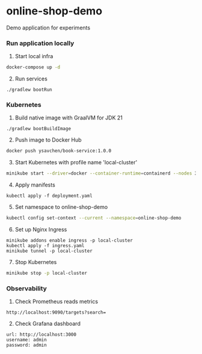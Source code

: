 # online-shop-demo

Demo application for experiments

### Run application locally
1. Start local infra
```bash
docker-compose up -d
```
2. Run services
```
./gradlew bootRun
```

### Kubernetes
1. Build native image with GraalVM for JDK 21
```
./gradlew bootBuildImage
```
2. Push image to Docker Hub
```bash
docker push ysavchen/book-service:1.0.0
```
3. Start Kubernetes with profile name 'local-cluster'
```bash
minikube start --driver=docker --container-runtime=containerd --nodes 3 -p local-cluster
```
4. Apply manifests
```
kubectl apply -f deployment.yaml
```
5. Set namespace to online-shop-demo
```bash
kubectl config set-context --current --namespace=online-shop-demo
```
6. Set up Nginx Ingress
```
minikube addons enable ingress -p local-cluster
kubectl apply -f ingress.yaml
minikube tunnel -p local-cluster
```
7. Stop Kubernetes
```bash
minikube stop -p local-cluster
```

### Observability
1. Check Prometheus reads metrics
```
http://localhost:9090/targets?search=
```
2. Check Grafana dashboard
```
url: http://localhost:3000
username: admin
password: admin
```
